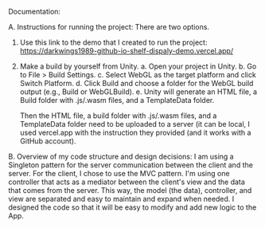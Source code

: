 Documentation:

A. Instructions for running the project:
   There are two options.
   1. Use this link to the demo that I created to run the project:
      https://darkwings1989-github-io-shelf-dispaly-demo.vercel.app/
   2. Make a build by yourself from Unity.
      a. Open your project in Unity.
      b. Go to File > Build Settings.
      c. Select WebGL as the target platform and click Switch Platform.
      d. Click Build and choose a folder for the WebGL build output (e.g., Build or WebGLBuild).
      e. Unity will generate an HTML file, a Build folder with .js/.wasm files, and a TemplateData folder.

      Then the HTML file, a build folder with .js/.wasm files, and a TemplateData folder need to be uploaded to a server (it can be local, I used vercel.app with the instruction they provided (and it works with a GitHub account).

B. Overview of my code structure and design decisions:
   I am using a Singleton pattern for the server communication between the client and the server.
   For the client, I chose to use the MVC pattern.
   I'm using one controller that acts as a mediator between the client's view and the data that comes from the server. This way, the model (the data), controller, and view are separated and easy to maintain and expand when needed.
   I designed the code so that it will be easy to modify and add new logic to the App.
